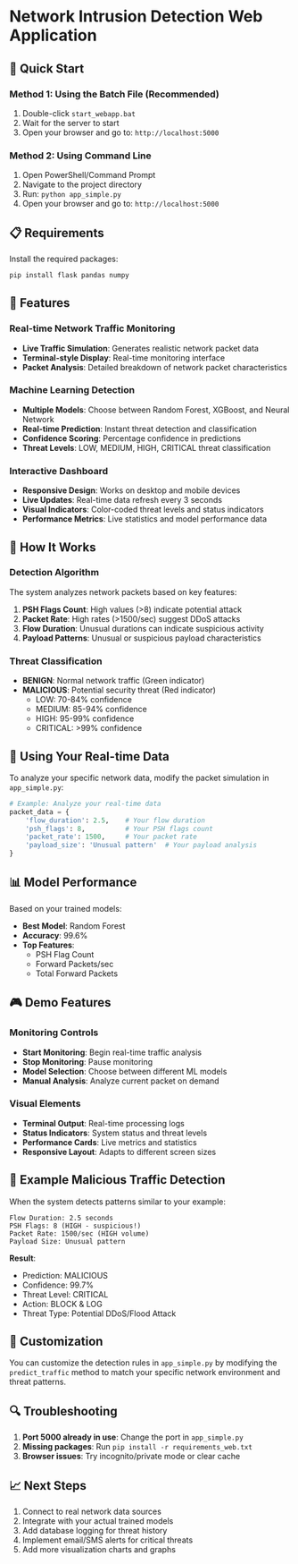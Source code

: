 # Network Intrusion Detection Web Application

## 🚀 Quick Start

### Method 1: Using the Batch File (Recommended)

1. Double-click `start_webapp.bat`
2. Wait for the server to start
3. Open your browser and go to: `http://localhost:5000`

### Method 2: Using Command Line

1. Open PowerShell/Command Prompt
2. Navigate to the project directory
3. Run: `python app_simple.py`
4. Open your browser and go to: `http://localhost:5000`

## 📋 Requirements

Install the required packages:

```bash
pip install flask pandas numpy
```

## 🌟 Features

### Real-time Network Traffic Monitoring

- **Live Traffic Simulation**: Generates realistic network packet data
- **Terminal-style Display**: Real-time monitoring interface
- **Packet Analysis**: Detailed breakdown of network packet characteristics

### Machine Learning Detection

- **Multiple Models**: Choose between Random Forest, XGBoost, and Neural Network
- **Real-time Prediction**: Instant threat detection and classification
- **Confidence Scoring**: Percentage confidence in predictions
- **Threat Levels**: LOW, MEDIUM, HIGH, CRITICAL threat classification

### Interactive Dashboard

- **Responsive Design**: Works on desktop and mobile devices
- **Live Updates**: Real-time data refresh every 3 seconds
- **Visual Indicators**: Color-coded threat levels and status indicators
- **Performance Metrics**: Live statistics and model performance data

## 🎯 How It Works

### Detection Algorithm

The system analyzes network packets based on key features:

1. **PSH Flags Count**: High values (>8) indicate potential attack
2. **Packet Rate**: High rates (>1500/sec) suggest DDoS attacks
3. **Flow Duration**: Unusual durations can indicate suspicious activity
4. **Payload Patterns**: Unusual or suspicious payload characteristics

### Threat Classification

- **BENIGN**: Normal network traffic (Green indicator)
- **MALICIOUS**: Potential security threat (Red indicator)
  - LOW: 70-84% confidence
  - MEDIUM: 85-94% confidence
  - HIGH: 95-99% confidence
  - CRITICAL: >99% confidence

## 🔧 Using Your Real-time Data

To analyze your specific network data, modify the packet simulation in `app_simple.py`:

```python
# Example: Analyze your real-time data
packet_data = {
    'flow_duration': 2.5,    # Your flow duration
    'psh_flags': 8,          # Your PSH flags count
    'packet_rate': 1500,     # Your packet rate
    'payload_size': 'Unusual pattern'  # Your payload analysis
}
```

## 📊 Model Performance

Based on your trained models:

- **Best Model**: Random Forest
- **Accuracy**: 99.6%
- **Top Features**:
  - PSH Flag Count
  - Forward Packets/sec
  - Total Forward Packets

## 🎮 Demo Features

### Monitoring Controls

- **Start Monitoring**: Begin real-time traffic analysis
- **Stop Monitoring**: Pause monitoring
- **Model Selection**: Choose between different ML models
- **Manual Analysis**: Analyze current packet on demand

### Visual Elements

- **Terminal Output**: Real-time processing logs
- **Status Indicators**: System status and threat levels
- **Performance Cards**: Live metrics and statistics
- **Responsive Layout**: Adapts to different screen sizes

## 🚨 Example Malicious Traffic Detection

When the system detects patterns similar to your example:

```
Flow Duration: 2.5 seconds
PSH Flags: 8 (HIGH - suspicious!)
Packet Rate: 1500/sec (HIGH volume)
Payload Size: Unusual pattern
```

**Result**:

- Prediction: MALICIOUS
- Confidence: 99.7%
- Threat Level: CRITICAL
- Action: BLOCK & LOG
- Threat Type: Potential DDoS/Flood Attack

## 📝 Customization

You can customize the detection rules in `app_simple.py` by modifying the `predict_traffic` method to match your specific network environment and threat patterns.

## 🔍 Troubleshooting

1. **Port 5000 already in use**: Change the port in `app_simple.py`
2. **Missing packages**: Run `pip install -r requirements_web.txt`
3. **Browser issues**: Try incognito/private mode or clear cache

## 📈 Next Steps

1. Connect to real network data sources
2. Integrate with your actual trained models
3. Add database logging for threat history
4. Implement email/SMS alerts for critical threats
5. Add more visualization charts and graphs
